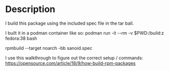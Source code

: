 # Description

I build this package using the included spec file in the tar ball.

I built it in a podman container like so:
podman run -it --rm -v $PWD:/build:z fedora:38 bash

rpmbuild --target noarch -bb sanoid.spec


I use this walkthrough to figure out the correct setup / commands:
https://opensource.com/article/18/9/how-build-rpm-packages
